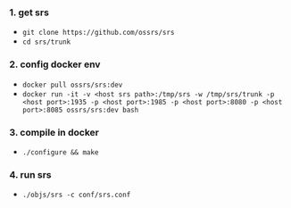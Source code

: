 ### 1. get srs

* `git clone https://github.com/ossrs/srs`
* `cd srs/trunk`

### 2. config docker env

* `docker pull ossrs/srs:dev`
* `docker run -it -v <host srs path>:/tmp/srs -w /tmp/srs/trunk -p <host port>:1935 -p <host port>:1985 -p <host port>:8080 -p <host port>:8085 ossrs/srs:dev bash`

### 3. compile in docker

* `./configure && make`

### 4. run srs

* `./objs/srs -c conf/srs.conf`